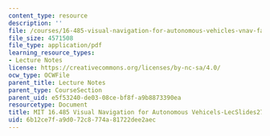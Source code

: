```yaml
---
content_type: resource
description: ''
file: /courses/16-485-visual-navigation-for-autonomous-vehicles-vnav-fall-2020/6b12ce7fa9d072c8774a81722dee2aec_MIT16_485F20_lec27.pdf
file_size: 4571508
file_type: application/pdf
learning_resource_types:
- Lecture Notes
license: https://creativecommons.org/licenses/by-nc-sa/4.0/
ocw_type: OCWFile
parent_title: Lecture Notes
parent_type: CourseSection
parent_uid: e5f53240-de03-08ce-bf8f-a9b8873390ea
resourcetype: Document
title: MIT 16.485 Visual Navigation for Autonomous Vehicels-LecSlides27
uid: 6b12ce7f-a9d0-72c8-774a-81722dee2aec
---
```

